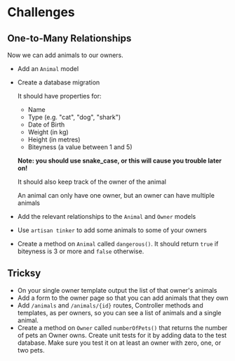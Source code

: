 # Challenges

## One-to-Many Relationships

Now we can add animals to our owners.

- Add an `Animal` model
- Create a database migration

    It should have properties for:

    - Name
    - Type (e.g. "cat", "dog", "shark")
    - Date of Birth
    - Weight (in kg)
    - Height (in metres)
    - Biteyness (a value between 1 and 5)

    **Note: you should use snake_case, or this will cause you trouble later on!**

    It should also keep track of the owner of the animal

    An animal can only have one owner, but an owner can have multiple animals

- Add the relevant relationships to the `Animal` and `Owner` models
- Use `artisan tinker` to add some animals to some of your owners
- Create a method on `Animal` called `dangerous()`. It should return `true` if biteyness is 3 or more and `false` otherwise.

## Tricksy

- On your single owner template output the list of that owner's animals
- Add a form to the owner page so that you can add animals that they own
- Add `/animals` and `/animals/{id}` routes, Controller methods and templates, as per owners, so you can see a list of animals and a single animal.
- Create a method on `Owner` called `numberOfPets()` that returns the number of pets an Owner owns. Create unit tests for it by adding data to the test database. Make sure you test it on at least an owner with zero, one, or two pets.

